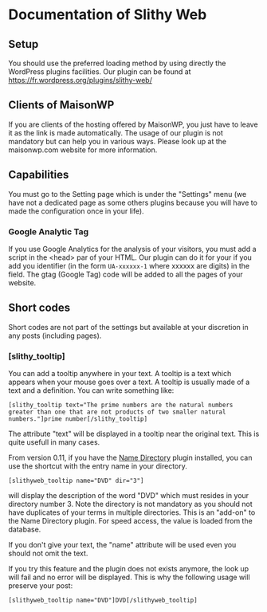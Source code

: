 # Documentation of Slithy Web

## Setup

You should use the preferred loading method by using directly the WordPress plugins
facilities. Our plugin can be found at https://fr.wordpress.org/plugins/slithy-web/

## Clients of MaisonWP

If you are clients of the hosting offered by MaisonWP, you just have to leave it as
the link is made automatically. The usage of our plugin is not mandatory but can
help you in various ways. Please look up at the maisonwp.com website for more information.

## Capabilities

You must go to the Setting page which is under the "Settings" menu (we have not a dedicated
page as some others plugins because you will have to made the configuration once in your life).

### Google Analytic Tag

If you use Google Analytics for the analysis of your visitors, you must add a script in the
&lt;head&gt; par of your HTML. Our plugin can do it for your if you add you identifier (in
the form `UA-xxxxxx-1` where xxxxxx are digits) in the field. The gtag (Google Tag) code
will be added to all the pages of your website.

## Short codes

Short codes are not part of the settings but available at your discretion in any posts
(including pages).

### \[slithy\_tooltip]

You can add a tooltip anywhere in your text. A tooltip is a text which appears when your mouse
goes over a text. A tooltip is usually made of a text and a definition. You can write something like:

    [slithy_tooltip text="The prime numbers are the natural numbers greater than one that are not products of two smaller natural numbers."]prime number[/slithy_tooltip]

The attribute "text" will be displayed in a tooltip near the original text. This is quite usefull in many cases.

From version 0.11, if you have the [Name Directory](https://fr.wordpress.org/plugins/name-directory/) plugin
installed, you can use the shortcut with the entry name in your directory.

    [slithyweb_tooltip name="DVD" dir="3"]

will display the description of the word "DVD" which must resides in your directory number 3. Note the directory is not
mandatory as you should not have duplicates of your terms in multiple directories. This is an "add-on" to the Name
Directory plugin. For speed access, the value is loaded from the database.

If you don't give your text, the "name" attribute will be used even you should not omit the text.

If you try this feature and the plugin does not exists anymore, the look up will fail and no error will be displayed. This
is why the following usage will preserve your post:

    [slithyweb_tooltip name="DVD"]DVD[/slithyweb_tooltip]
  


